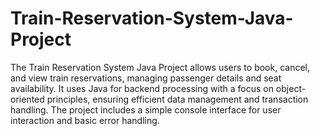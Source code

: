 # Train-Reservation-System-Java-Project
The Train Reservation System Java Project allows users to book, cancel, and view train reservations, managing passenger details and seat availability. It uses Java for backend processing with a focus on object-oriented principles, ensuring efficient data management and transaction handling. The project includes a simple console interface for user interaction and basic error handling.
